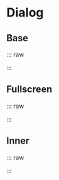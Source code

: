<script setup lang="ts">
import Base from "../examples/dialog/Base.vue"
import Fullscreen from "../examples/dialog/Fullscreen.vue"
import Inner from "../examples/dialog/Inner.vue"
</script>

# Dialog

## Base

::: raw
<div class="preview">
  <Base />
</div>
:::

## Fullscreen

::: raw
<div class="preview">
  <Fullscreen />
</div>
:::


## Inner

::: raw
<div class="preview">
  <Inner />
</div>
:::


